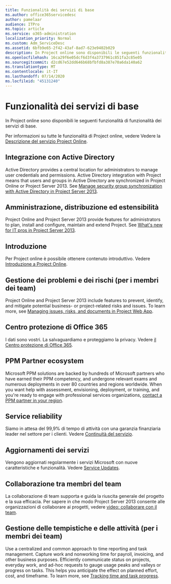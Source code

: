 ```yaml
---
title: Funzionalità dei servizi di base
ms.author: office365servicedesc
author: pamelaar
audience: ITPro
ms.topic: article
ms.service: o365-administration
localization_priority: Normal
ms.custom: Adm_ServiceDesc
ms.assetid: 6bfb9e65-2f42-43af-8ad7-623e9402b029
description: In Project online sono disponibili le seguenti funzionalità di funzionalità dei servizi di base.
ms.openlocfilehash: 16ca29f6e05dcf6d3f4a3737961c851fa2c85e05
ms.sourcegitcommit: d2cd67e52dd646b68bfbfd8a387e70a6da140a62
ms.translationtype: MT
ms.contentlocale: it-IT
ms.lasthandoff: 07/14/2020
ms.locfileid: "45131240"
---
```

# <a name="core-services-functionality"></a>Funzionalità dei servizi di base

In Project online sono disponibili le seguenti funzionalità di funzionalità dei servizi di base.
  
Per informazioni su tutte le funzionalità di Project online, vedere Vedere la [Descrizione del servizio Project Online](project-online-service-description.md).
  
## <a name="active-directory-integration"></a>Integrazione con Active Directory

Active Directory provides a central location for administrators to manage user credentials and permissions. Active Directory integration with Project means that users and groups in Active Directory are synchronized in Project Online or Project Server 2013. See [Manage security group synchronization with Active Directory in Project Server 2013](https://go.microsoft.com/fwlink/p/?LinkId=402631).
  
## <a name="administration-deployment-and-extensibility"></a>Amministrazione, distribuzione ed estensibilità

Project Online and Project Server 2013 provide features for administrators to plan, install and configure, maintain and extend Project. See [What's new for IT pros in Project Server 2013](https://go.microsoft.com/fwlink/p/?LinkId=272017).
  
## <a name="getting-started"></a>Introduzione

Per Project online è possibile ottenere contenuto introduttivo. Vedere [Introduzione a Project Online](https://support.office.com/en-us/article/Get-started-with-Project-Online-E3E5F64F-ADA5-4F9D-A578-130B2D4E5F11?ui=en-US&amp;rs=en-US&amp;ad=US).
  
## <a name="issues-and-risk-management-for-team-members"></a>Gestione dei problemi e dei rischi (per i membri dei team)

Project Online and Project Server 2013 include features to prevent, identify, and mitigate potential business- or project-related risks and issues. To learn more, see [Managing issues, risks, and documents in Project Web App](https://go.microsoft.com/fwlink/?LinkId=402634).
  
## <a name="office-365-trust-center"></a>Centro protezione di Office 365

I dati sono vostri. La salvaguardiamo e proteggiamo la privacy. Vedere [il Centro protezione di Office 365](https://go.microsoft.com/fwlink/?LinkId=402637).
  
## <a name="ppm-partner-ecosystem"></a>PPM Partner ecosystem

Microsoft PPM solutions are backed by hundreds of Microsoft partners who have earned their PPM competency, and undergone relevant exams and numerous deployments in over 80 countries and regions worldwide. When you want help with assessment, envisioning, deployment, or training, and you're ready to engage with professional services organizations, [contact a PPM partner in your region](https://go.microsoft.com/fwlink/p/?LinkId=272646).
  
## <a name="service-reliability"></a>Service reliability

Siamo in attesa del 99,9% di tempo di attività con una garanzia finanziaria leader nel settore per i clienti. Vedere [Continuità del servizio](https://go.microsoft.com/fwlink/?LinkId=402653).
  
## <a name="service-updates"></a>Aggiornamenti dei servizi

Vengono aggiornati regolarmente i servizi Microsoft con nuove caratteristiche e funzionalità. Vedere [Service Updates](../office-365-platform-service-description/service-updates.md).
  
## <a name="team-member-collaboration"></a>Collaborazione tra membri del team

La collaborazione di team supporta e guida la riuscita generale del progetto e la sua efficacia. Per sapere in che modo Project Server 2013 consente alle organizzazioni di collaborare ai progetti, vedere [video: collaborare con il team](https://go.microsoft.com/fwlink/?LinkId=402628).
  
## <a name="time-and-task-management-for-team-members"></a>Gestione delle tempistiche e delle attività (per i membri dei team)

Use a centralized and common approach to time reporting and task management. Capture work and nonworking time for payroll, invoicing, and other business purposes. Efficiently communicate status on projects, everyday work, and ad-hoc requests to gauge usage peaks and valleys or progress on tasks. This helps you anticipate the effect on planned effort, cost, and timeframe. To learn more, see [Tracking time and task progress](https://go.microsoft.com/fwlink/p/?LinkId=271321).
  
